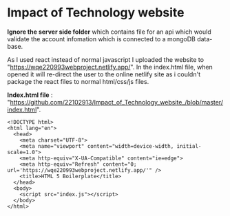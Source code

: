 # Impact of Technology website

**Ignore the server side folder** which contains file for an api which would validate the account infomation which is connected to a mongoDB data-base.

As I used react instead of normal javascript I uploaded the website to "https://wqe220993webproject.netlify.app/".
In the index.html file, when opened it will re-direct the user to the online netlify site as i couldn't package the react files to normal html/css/js files.

**Index.html file** : "https://github.com/22102913/Impact_of_Technology_website_/blob/master/index.html".
```
<!DOCTYPE html>
<html lang="en">
  <head>
    <meta charset="UTF-8">
    <meta name="viewport" content="width=device-width, initial-scale=1.0">
    <meta http-equiv="X-UA-Compatible" content="ie=edge">
    <meta http-equiv="Refresh" content="0; url='https://wqe220993webproject.netlify.app/'" />
    <title>HTML 5 Boilerplate</title>
  </head>
  <body>
	<script src="index.js"></script>
  </body>
</html>
```
